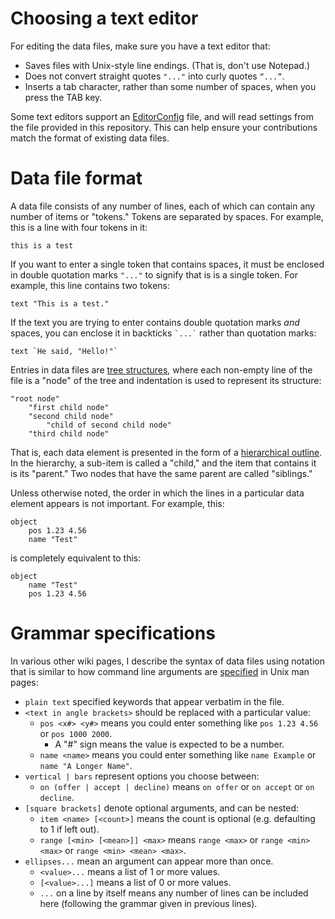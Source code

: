# Choosing a text editor

For editing the data files, make sure you have a text editor that:

* Saves files with Unix-style line endings. (That is, don't use Notepad.)
* Does not convert straight quotes `"..."` into curly quotes `“...”`.
* Inserts a tab character, rather than some number of spaces, when you press the TAB key.

Some text editors support an [EditorConfig](https://editorconfig.org/) file, and will read settings from the file provided in this repository. This can help ensure your contributions match the format of existing data files.

# Data file format

A data file consists of any number of lines, each of which can contain any number of items or "tokens." Tokens are separated by spaces. For example, this is a line with four tokens in it:

    this is a test

If you want to enter a single token that contains spaces, it must be enclosed in double quotation marks `"..."` to signify that is is a single token. For example, this line contains two tokens:

    text "This is a test."

If the text you are trying to enter contains double quotation marks *and* spaces, you can enclose it in backticks `` `...` `` rather than quotation marks:

    text `He said, "Hello!"`

Entries in data files are [tree structures](https://en.wikipedia.org/wiki/Tree_structure), where each non-empty line of the file is a "node" of the tree and indentation is used to represent its structure:

    "root node"
        "first child node"
        "second child node"
            "child of second child node"
        "third child node"

That is, each data element is presented in the form of a [hierarchical outline](https://en.wikipedia.org/wiki/Outline_(list)). In the hierarchy, a sub-item is called a "child," and the item that contains it is its "parent." Two nodes that have the same parent are called "siblings."

Unless otherwise noted, the order in which the lines in a particular data element appears is not important. For example, this:

    object
        pos 1.23 4.56
        name "Test"

is completely equivalent to this:

    object
        name "Test"
        pos 1.23 4.56

# Grammar specifications

In various other wiki pages, I describe the syntax of data files using notation that is similar to how command line arguments are [specified](https://pubs.opengroup.org/onlinepubs/9699919799/basedefs/V1_chap12.html) in Unix man pages:

* `plain text` specified keywords that appear verbatim in the file.
* `<text in angle brackets>` should be replaced with a particular value:
  * `pos <x#> <y#>` means you could enter something like `pos 1.23 4.56` or `pos 1000 2000`.
    * A "#" sign means the value is expected to be a number.
  * `name <name>` means you could enter something like `name Example` or `name "A Longer Name"`.
* `vertical | bars` represent options you choose between:
  * `on (offer | accept | decline)` means `on offer` or `on accept` or `on decline`.
* `[square brackets]` denote optional arguments, and can be nested:
  * `item <name> [<count>]` means the count is optional (e.g. defaulting to 1 if left out).
  * `range [<min> [<mean>]] <max>` means `range <max>` or `range <min> <max>` or `range <min> <mean> <max>`.
* `ellipses...` mean an argument can appear more than once.
  * `<value>...` means a list of 1 or more values.
  * `[<value>...]` means a list of 0 or more values.
  * `...` on a line by itself means any number of lines can be included here (following the grammar given in previous lines).
